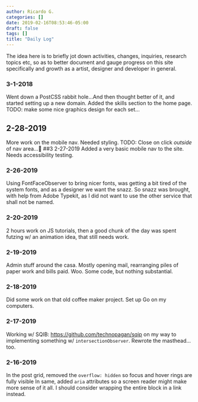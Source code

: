 ```yaml
---
author: Ricardo G.
categories: []
date: 2019-02-16T08:53:46-05:00
draft: false
tags: []
title: "Daily Log"
---
```

The idea here is to briefly jot down activities, changes, inquiries, research topics etc, so as to better document and gauge progress on this site specifically and growth as a artist, designer and developer in general.
###  3-1-2018
Went down a PostCSS rabbit hole...And then thought better of it, and started setting up a new domain. Added the skills section to the home page. TODO: make some nice graphics design for each set...

## 2-28-2019
More work on the mobile nav. Needed styling. TODO: Close on click _outside_ of nav area...🤔
##3 2-27-2019
Added a very basic mobile nav to the site. Needs accessibility testing.

### 2-26-2019
Using FontFaceObserver to bring nicer fonts, was getting a bit tired of the system fonts, and as a designer we want the snazz. So snazz was brought, with help from Adobe Typekit, as I did not want to use the other service that shall not be named. 

### 2-20-2019
2 hours work on JS tutorials, then a good chunk of the day was spent futzing w/ an animation idea, that still needs work.

### 2-19-2019
Admin stuff around the casa. Mostly opening mail, rearranging piles of paper work and bills paid. Woo. Some code, but nothing substantial.

### 2-18-2019
Did some work on that old coffee maker project. Set up Go on my computers.

### 2-17-2019
Working w/ SQIB: https://github.com/technopagan/sqip on my way to implementing something w/ `intersectionObserver`.
Rewrote the masthead... too.

### 2-16-2019
In the post grid, removed the `overflow: hidden` so focus and hover rings are fully visible
In same, added `aria` attributes so a screen reader might make more sense of it all. I should consider wrapping the entire block in a link instead.

